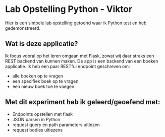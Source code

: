 # Lab Opstelling Python - Viktor

Hier is een simpele lab opstelling getoond waar ik Python test en heb gedemonstreerd.

## Wat is deze applicatie?
Ik focus vooral op het leren omgaan met Flask, zowat wij daar straks een REST backend van kunnen maken. De app is een backend van een boeken applicatie. Ik heb een paar RESTful endpoint geschreven om:
- alle boeken op te vragen
- een specifiek boek op te vragen
- een nieuw boek toe te voegen

## Met dit experiment heb ik geleerd/geoefend met:
- Endpoints opstellen met flask
- JSON parsen in Python
- request query en path parameters uitlezen
- request bodies uitlezens
